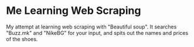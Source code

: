 # Me Learning Web Scraping

My attempt at learning web scraping with "Beautiful soup". It searches "Buzz.mk" and "NikeBG" for your input,
and spits out the names and prices of the shoes. 
